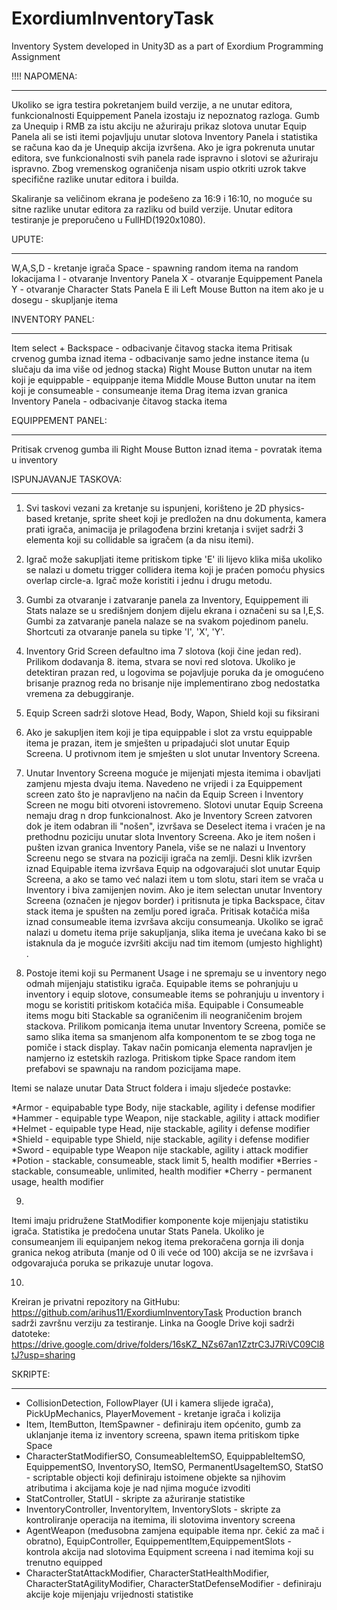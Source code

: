 # ExordiumInventoryTask
Inventory System developed in Unity3D as a part of Exordium Programming Assignment

!!!! NAPOMENA: 
______________
Ukoliko se igra testira pokretanjem build verzije, a ne unutar editora, funkcionalnosti Equippement Panela izostaju iz nepoznatog razloga. 
Gumb za Unequip i RMB za istu akciju ne ažuriraju prikaz slotova unutar Equip Panela ali se isti itemi pojavljuju unutar slotova Inventory Panela
i statistika se računa kao da je Unequip akcija izvršena. Ako je igra pokrenuta unutar editora, sve funkcionalnosti svih panela rade ispravno i slotovi se ažuriraju ispravno.
Zbog vremenskog ograničenja nisam uspio otkriti uzrok takve specifične razlike unutar editora i builda.

Skaliranje sa veličinom ekrana je podešeno za 16:9 i 16:10, no moguće su sitne razlike unutar editora za razliku od build verzije. Unutar editora testiranje je preporučeno
u FullHD(1920x1080).

UPUTE:
______
W,A,S,D - kretanje igrača
Space - spawning random itema na random lokacijama
I - otvaranje Inventory Panela
X - otvaranje Equippement Panela
Y - otvaranje Character Stats Panela
E ili Left Mouse Button na item ako je u dosegu - skupljanje itema 

INVENTORY PANEL:
________________
Item select + Backspace - odbacivanje čitavog stacka itema
Pritisak crvenog gumba iznad itema - odbacivanje samo jedne instance itema (u slučaju da ima više od jednog stacka)
Right Mouse Button unutar na item koji je equippable - equippanje itema
Middle Mouse Button unutar na item koji je consumeable - consumeanje itema
Drag itema izvan granica Inventory Panela - odbacivanje čitavog stacka itema

EQUIPPEMENT PANEL:
__________________
Pritisak crvenog gumba ili Right Mouse Button iznad itema - povratak itema u inventory

ISPUNJAVANJE TASKOVA:
_____________________
1. Svi taskovi vezani za kretanje su ispunjeni, korišteno je 2D physics-based kretanje, sprite sheet koji je predložen na dnu dokumenta,
kamera prati igrača, animacija je prilagođena brzini kretanja i svijet sadrži 3 elementa koji su collidable sa igračem (a da nisu itemi).

2. Igrač može sakupljati iteme pritiskom tipke 'E' ili lijevo klika miša ukoliko se nalazi u dometu trigger collidera itema 
koji je praćen pomoću physics overlap circle-a. Igrač može koristiti i jednu i drugu metodu.

3. Gumbi za otvaranje i zatvaranje panela za Inventory, Equippement ili Stats nalaze se u središnjem donjem dijelu ekrana
i označeni su sa I,E,S. Gumbi za zatvaranje panela nalaze se na svakom pojedinom panelu. Shortcuti za otvaranje panela su tipke 'I', 'X', 'Y'.

4. Inventory Grid Screen defaultno ima 7 slotova (koji čine jedan red). Prilikom dodavanja 8. itema, stvara se novi red slotova.
Ukoliko je detektiran prazan red, u logovima se pojavljuje poruka da je omogućeno brisanje praznog reda no brisanje nije implementirano zbog nedostatka vremena za debuggiranje.

5. Equip Screen sadrži slotove Head, Body, Wapon, Shield koji su fiksirani

6. Ako je sakupljen item koji je tipa equippable i slot za vrstu equippable itema je prazan, item je smješten u pripadajući slot unutar Equip Screena.
U protivnom item je smješten u slot unutar Inventory Screena.

7. Unutar Inventory Screena moguće je mijenjati mjesta itemima i obavljati zamjenu mjesta dvaju itema. Navedeno ne vrijedi i za Equippement screen zato što je 
napravljeno na način da Equip Screen i Inventory Screen ne mogu biti otvoreni istovremeno. Slotovi unutar Equip Screena nemaju drag n drop funkcionalnost.
Ako je Inventory Screen zatvoren dok je item odabran ili "nošen", izvršava se Deselect itema i vraćen je na prethodnu poziciju unutar slota Inventory Screena.
Ako je item nošen i pušten izvan granica Inventory Panela, više se ne nalazi u Inventory Screenu nego se stvara na poziciji igrača na zemlji.
Desni klik izvršen iznad Equipable itema izvršava Equip na odgovarajući slot unutar Equip Screena, a ako se tamo već nalazi item u tom slotu,
stari item se vrača u Inventory i biva zamijenjen novim. Ako je item selectan unutar Inventory Screena (označen je njegov border) i pritisnuta je tipka Backspace,
čitav stack itema je spušten na zemlju pored igrača. Pritisak kotačića miša iznad consumeable itema izvršava akciju consumeanja.
Ukoliko se igrač nalazi u dometu itema prije sakupljanja, slika itema je uvećana kako bi se istaknula da je moguće izvršiti akciju nad tim itemom (umjesto highlight) .

8. Postoje itemi koji su Permanent Usage i ne spremaju se u inventory nego odmah mijenjaju statistiku igrača. Equipable items se pohranjuju u inventory i equip slotove,
consumeable items se pohranjuju u inventory i mogu se koristiti pritiskom kotačića miša. Equipable i Consumeable items mogu biti Stackable sa ograničenim ili neograničenim brojem stackova.
Prilikom pomicanja itema unutar Inventory Screena, pomiče se samo slika itema sa smanjenom alfa komponentom te se zbog toga ne pomiče i stack display.
Takav način pomicanja elementa napravljen je namjerno iz estetskih razloga.
Pritiskom tipke Space random item prefabovi se spawnaju na random pozicijama mape. 

Itemi se nalaze unutar Data Struct foldera i imaju sljedeće postavke:

*Armor - equipabable type Body, nije stackable, agility i defense modifier
*Hammer - equipable type Weapon, nije stackable, agility i attack modifier
*Helmet - equipable type Head, nije stackable, agility i defense modifier
*Shield - equipable type Shield, nije stackable, agility i defense modifier
*Sword - equipable type Weapon nije stackable, agility i attack modifier
*Potion - stackable, consumeable, stack limit 5, health modifier
*Berries - stackable, consumeable, unlimited, health modifier
*Cherry - permanent usage, health modifier

9.
Itemi imaju pridružene StatModifier komponente koje mijenjaju statistiku igrača. Statistika je predočena unutar Stats Panela.
Ukoliko je consumeanjem ili equipanjem nekog itema prekoračena gornja ili donja granica nekog atributa (manje od 0 ili veće od 100)
akcija se ne izvršava i odgovarajuća poruka se prikazuje unutar logova.

10. 
Kreiran je privatni repozitory na GitHubu: https://github.com/arihus11/ExordiumInventoryTask 
Production branch sadrži završnu verziju za testiranje. 
Linka na Google Drive koji sadrži datoteke: https://drive.google.com/drive/folders/16sKZ_NZs67an1ZztrC3J7RiVC09Cl8tJ?usp=sharing

SKRIPTE:
________
- CollisionDetection, FollowPlayer (UI i kamera slijede igrača), PickUpMechanics, PlayerMovement - kretanje igrača i kolizija
- Item, ItemButton, ItemSpawner - definiraju item općenito, gumb za uklanjanje itema iz inventory screena, spawn itema pritiskom tipke Space
- CharacterStatModifierSO, ConsumeableItemSO, EquippableItemSO, EquippementSO, InventorySO, ItemSO, PermanentUsageItemSO, StatSO - scriptable objecti koji definiraju istoimene objekte sa njihovim atributima i akcijama koje je nad njima moguće izvoditi
- StatController, StatUI - skripte za ažuriranje statistike
- InventoryController, InventoryItem, InventorySlots - skripte za kontroliranje operacija na itemima, ili slotovima inventory screena
- AgentWeapon (međusobna zamjena equipable itema npr. čekić za mač i obratno), EquipController, EquippementItem,EquippementSlots - kontrola akcija nad slotovima Equipment screena i nad itemima koji su trenutno equipped
- CharacterStatAttackModifier, CharacterStatHealthModifier, CharacterStatAgilityModifier, CharacterStatDefenseModifier - definiraju akcije koje mijenjaju vrijednosti statistike
